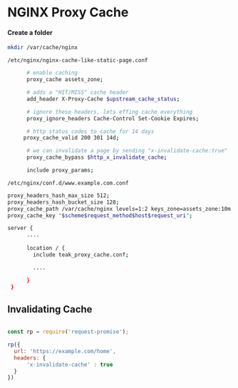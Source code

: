 # NGINX Proxy Cache

#### Create a folder

```sh
mkdir /var/cache/nginx
```

`/etc/nginx/nginx-cache-like-static-page.conf`

```sh
      # enable caching
      proxy_cache assets_zone;

      # adds a "HIT/MISS" cache header
      add_header X-Proxy-Cache $upstream_cache_status;

      # ignore these headers, lets effing cache everything
      proxy_ignore_headers Cache-Control Set-Cookie Expires;

      # http status codes to cache for 14 days
     proxy_cache_valid 200 301 14d;

      # we can invalidate a page by sending "x-invalidate-cache:true"
      proxy_cache_bypass $http_x_invalidate_cache;

      include proxy_params;

```

`/etc/nginx/conf.d/www.example.com.conf`

```sh
proxy_headers_hash_max_size 512;
proxy_headers_hash_bucket_size 128;
proxy_cache_path /var/cache/nginx levels=1:2 keys_zone=assets_zone:10m inactive=60m;
proxy_cache_key "$scheme$request_method$host$request_uri";

server {
      ....
      
      location / {
        include teak_proxy_cache.conf;

        ....

      }
 }
```

## Invalidating Cache

```js

const rp = require('request-promise');

rp({
  url: 'https://example.com/home',
  headers: {
      'x-invalidate-cache' : true
  }
})
```

